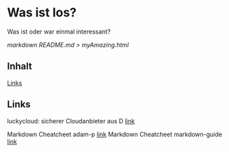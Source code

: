 # Was ist los?

Was ist oder war einmal interessant?

*markdown README.md > myAmazing.html*

## Inhalt
[Links](#links)

## Links <a id="links" />


luckycloud: sicherer Cloudanbieter aus D [link](https://luckycloud.de/de/)

Markdown Cheatcheet adam-p [link](https://github.com/adam-p/markdown-here/wiki/Markdown-Cheatsheet)
Markdown Cheatcheet markdown-guide [link](https://www.markdownguide.org/cheat-sheet)




